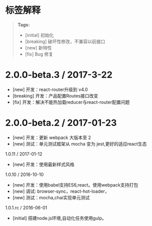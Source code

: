# 标签解释
> **Tags:**
> - [initial] 初始化
> - [breaking] 破坏性修改，不兼容以前接口
> - [new] 新特性
> - [fix] Bug 修复

2.0.0-beta.3 / 2017-3-22
==================
- [new] 开发：react-router升级到 v4.0
- [breaking] 开发：产品配置Routes接口改变
- [fix] 开发：解决不能热加载reducer与react-router配置问题

2.0.0-beta.2 / 2017-01-23
==================
- [new] 开发：更新 webpack 大版本至 2
- [new] 测试：单元测试框架从 mocha 变为 jest,更好的适应react生态

1.0.11 / 2017-01-12
- [new] 开发：使用最新样式风格

1.0.10 / 2016-10-10
- [new] 开发：使用babel支持ES6,react。使用webpack支持打包
- [new] 调试: browser-sync，react-hot-loader，
- [new] 测试：mocha,chai实现单元测试

1.0.1.rc / 2016-06-01
- [initial] 搭建node.js环境,自动化任务使用gulp。
